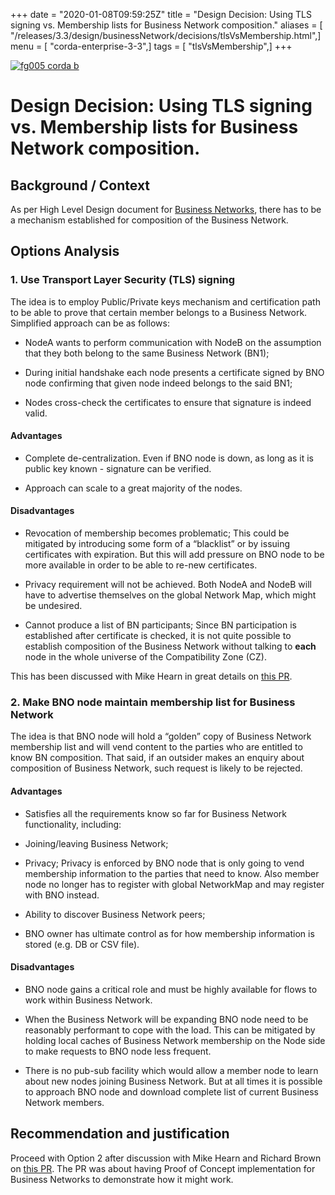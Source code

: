 +++
date = "2020-01-08T09:59:25Z"
title = "Design Decision: Using TLS signing vs. Membership lists for Business Network composition."
aliases = [ "/releases/3.3/design/businessNetwork/decisions/tlsVsMembership.html",]
menu = [ "corda-enterprise-3-3",]
tags = [ "tlsVsMembership",]
+++

[![fg005 corda b](https://www.corda.net/wp-content/uploads/2016/11/fg005_corda_b.png "fg005 corda b")](https://www.corda.net/wp-content/uploads/2016/11/fg005_corda_b.png)
    
# Design Decision: Using TLS signing vs. Membership lists for Business Network composition.


## Background / Context

As per High Level Design document for [Business Networks](../design.md), there has to be a mechanism established
                for composition of the Business Network.


## Options Analysis


### 1. Use Transport Layer Security (TLS) signing

The idea is to employ Public/Private keys mechanism and certification path to be able to prove that certain
                    member belongs to a Business Network.
                    Simplified approach can be as follows:


* NodeA wants to perform communication with NodeB on the assumption that they both belong to the same
                            Business Network (BN1);


* During initial handshake each node presents a certificate signed by BNO node confirming that given
                            node indeed belongs to the said BN1;


* Nodes cross-check the certificates to ensure that signature is indeed valid.



#### Advantages


* Complete de-centralization.
                                Even if BNO node is down, as long as it is public key known - signature can be verified.


* Approach can scale to a great majority of the nodes.



#### Disadvantages


* Revocation of membership becomes problematic;
                                This could be mitigated by introducing some form of a “blacklist” or by issuing certificates with expiration. But this will
                                add pressure on BNO node to be more available in order to be able to re-new certificates.


* Privacy requirement will not be achieved.
                                Both NodeA and NodeB will have to advertise themselves on the global Network Map, which might be undesired.


* Cannot produce a list of BN participants;
                                Since BN participation is established after certificate is checked, it is not quite possible to establish
                                composition of the Business Network without talking to **each** node in the whole universe of the Compatibility Zone (CZ).


This has been discussed with Mike Hearn in great details on [this PR](https://github.com/corda/enterprise/pull/101#pullrequestreview-77476717).


### 2. Make BNO node maintain membership list for Business Network

The idea is that BNO node will hold a “golden” copy of Business Network membership list and will vend
                    content to the parties who are entitled to know BN composition.
                    That said, if an outsider makes an enquiry about composition of Business Network, such request is likely
                    to be rejected.


#### Advantages


* Satisfies all the requirements know so far for Business Network functionality, including:



* Joining/leaving Business Network;


* Privacy;
                                Privacy is enforced by BNO node that is only going to vend membership information to the parties that need to know.
                                Also member node no longer has to register with global NetworkMap and may register with BNO instead.


* Ability to discover Business Network peers;


* BNO owner has ultimate control as for how membership information is stored (e.g. DB or CSV file).



#### Disadvantages


* BNO node gains a critical role and must be highly available for flows to work within Business Network.


* When the Business Network will be expanding BNO node need to be reasonably performant to cope with the load.
                                This can be mitigated by holding local caches of Business Network membership on the Node side to make requests
                                to BNO node less frequent.


* There is no pub-sub facility which would allow a member node to learn about new nodes joining Business Network.
                                But at all times it is possible to approach BNO node and download complete list of current Business Network members.



## Recommendation and justification

Proceed with Option 2 after discussion with Mike Hearn and Richard Brown on [this PR](https://github.com/corda/enterprise/pull/101).
                The PR was about having Proof of Concept implementation for Business Networks to demonstrate how it might work.


